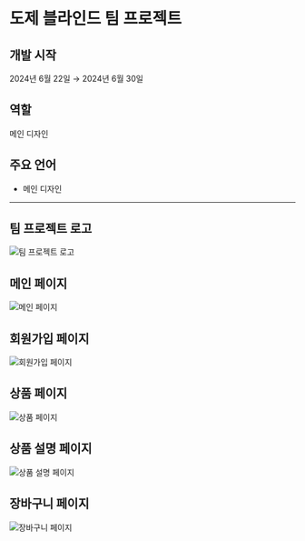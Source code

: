 # 도제 블라인드 팀 프로젝트

## 개발 시작
2024년 6월 22일 → 2024년 6월 30일

## 역할
메인 디자인

## 주요 언어
- 메인 디자인

---

## 팀 프로젝트 로고
![팀 프로젝트 로고](https://github.com/user-attachments/assets/2de6c6ce-c238-459a-b7c5-4cc5b769f4b0)

## 메인 페이지
![메인 페이지](https://github.com/user-attachments/assets/b8f99c6f-6568-44b1-8bb2-17c7e7b57be3)

## 회원가입 페이지
![회원가입 페이지](https://github.com/user-attachments/assets/c3b3a8a9-d73b-4bbb-a79d-90a8ea5f862f)

## 상품 페이지
![상품 페이지](https://github.com/user-attachments/assets/56f49c2b-a75c-4678-a3d9-f183dd09ae86)

## 상품 설명 페이지
![상품 설명 페이지](https://github.com/user-attachments/assets/f64a95b5-3d83-4d59-abe5-9c8ad50d8967)

## 장바구니 페이지
![장바구니 페이지](https://github.com/user-attachments/assets/f16d5232-469d-4bac-81fd-e5a6d9e2df04)
